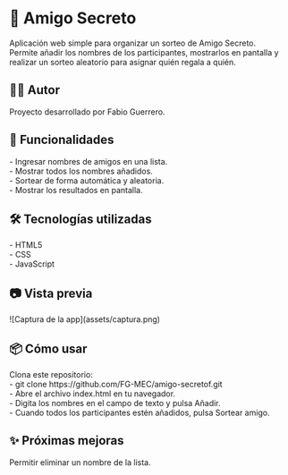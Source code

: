 <h1>🎁 Amigo Secreto</h1>
Aplicación web simple para organizar un sorteo de Amigo Secreto.<br>
Permite añadir los nombres de los participantes, mostrarlos en pantalla y realizar un sorteo aleatorio para asignar quién regala a quién.

<h2>👨‍💻 Autor</h2>
Proyecto desarrollado por Fabio Guerrero.

<h2>🚀 Funcionalidades</h2>
- Ingresar nombres de amigos en una lista.<br>
- Mostrar todos los nombres añadidos.<br>
- Sortear de forma automática y aleatoria.<br>
- Mostrar los resultados en pantalla.<br>

<h2>🛠️ Tecnologías utilizadas</h2>
- HTML5<br>
- CSS<br>
- JavaScript<br>

<h2>📷 Vista previa</h2>
![Captura de la app](assets/captura.png)

<h2>📦 Cómo usar</h2>
Clona este repositorio:<br>
- git clone https://github.com/FG-MEC/amigo-secretof.git<br>
- Abre el archivo index.html en tu navegador.<br>
- Digita los nombres en el campo de texto y pulsa Añadir.<br>
- Cuando todos los participantes estén añadidos, pulsa Sortear amigo.<br>

<h2>✨ Próximas mejoras</h2>
Permitir eliminar un nombre de la lista.<br>